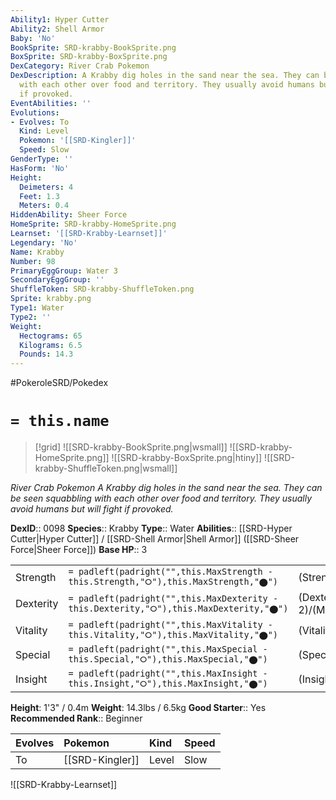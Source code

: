 ```yaml
---
Ability1: Hyper Cutter
Ability2: Shell Armor
Baby: 'No'
BookSprite: SRD-krabby-BookSprite.png
BoxSprite: SRD-krabby-BoxSprite.png
DexCategory: River Crab Pokemon
DexDescription: A Krabby dig holes in the sand near the sea. They can be seen squabbling
  with each other over food and territory. They usually avoid humans but will fight
  if provoked.
EventAbilities: ''
Evolutions:
- Evolves: To
  Kind: Level
  Pokemon: '[[SRD-Kingler]]'
  Speed: Slow
GenderType: ''
HasForm: 'No'
Height:
  Deimeters: 4
  Feet: 1.3
  Meters: 0.4
HiddenAbility: Sheer Force
HomeSprite: SRD-krabby-HomeSprite.png
Learnset: '[[SRD-Krabby-Learnset]]'
Legendary: 'No'
Name: Krabby
Number: 98
PrimaryEggGroup: Water 3
SecondaryEggGroup: ''
ShuffleToken: SRD-krabby-ShuffleToken.png
Sprite: krabby.png
Type1: Water
Type2: ''
Weight:
  Hectograms: 65
  Kilograms: 6.5
  Pounds: 14.3
---
```


#PokeroleSRD/Pokedex

# `= this.name`

> [!grid]
> ![[SRD-krabby-BookSprite.png|wsmall]]
> ![[SRD-krabby-HomeSprite.png]]
> ![[SRD-krabby-BoxSprite.png|htiny]]
> ![[SRD-krabby-ShuffleToken.png|wsmall]]


*River Crab Pokemon*
*A Krabby dig holes in the sand near the sea. They can be seen squabbling with each other over food and territory. They usually avoid humans but will fight if provoked.*

**DexID**:: 0098
**Species**:: Krabby
**Type**:: Water
**Abilities**:: [[SRD-Hyper Cutter|Hyper Cutter]] / [[SRD-Shell Armor|Shell Armor]] ([[SRD-Sheer Force|Sheer Force]])
**Base HP**:: 3

|           |                                                                                        |                                          |
| --------- | -------------------------------------------------------------------------------------- | ---------------------------------------- |
| Strength  | `= padleft(padright("",this.MaxStrength - this.Strength,"⭘"),this.MaxStrength,"⬤")`    | (Strength::3)/(MaxStrength::6)   |
| Dexterity | `= padleft(padright("",this.MaxDexterity - this.Dexterity,"⭘"),this.MaxDexterity,"⬤")` | (Dexterity:: 2)/(MaxDexterity::4) |
| Vitality  | `= padleft(padright("",this.MaxVitality - this.Vitality,"⭘"),this.MaxVitality,"⬤")`    | (Vitality::2)/(MaxVitality::5)   |
| Special   | `= padleft(padright("",this.MaxSpecial - this.Special,"⭘"),this.MaxSpecial,"⬤")`       | (Special::1)/(MaxSpecial::3)     |
| Insight   | `= padleft(padright("",this.MaxInsight - this.Insight,"⭘"),this.MaxInsight,"⬤")`       | (Insight::1)/(MaxInsight::3)     |

**Height**: 1'3" / 0.4m
**Weight**: 14.3lbs / 6.5kg
**Good Starter**:: Yes
**Recommended Rank**:: Beginner

| Evolves   | Pokemon         | Kind   | Speed   |
|:----------|:----------------|:-------|:--------|
| To        | [[SRD-Kingler]] | Level  | Slow    |

![[SRD-Krabby-Learnset]]